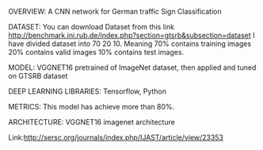 OVERVIEW:
A CNN network for German traffic Sign Classification

DATASET:
You can download Dataset from this link http://benchmark.ini.rub.de/index.php?section=gtsrb&subsection=dataset
I have divided dataset into 70 20 10. Meaning 70% contains training images 20% contains valid images 10% contains test images.

MODEL:
VGGNET16 pretrained of ImageNet dataset, then applied and tuned on GTSRB dataset

DEEP LEARNING LIBRARIES:
Tensorflow, Python

METRICS:
This model has achieve more than 80%.

ARCHITECTURE:
VGGNET16 imagenet architecture

Link:http://sersc.org/journals/index.php/IJAST/article/view/23353
